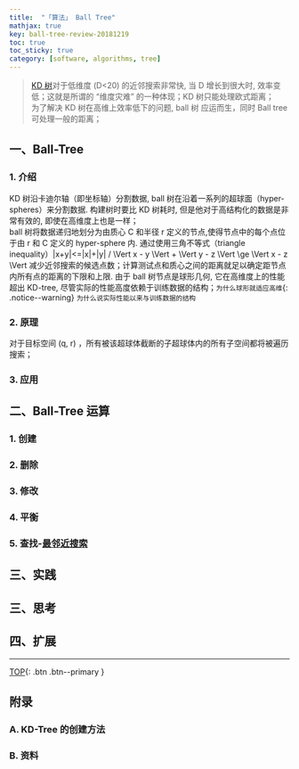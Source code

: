 ```yaml
---
title:  "「算法」 Ball Tree"
mathjax: true
key: ball-tree-review-20181219
toc: true
toc_sticky: true
category: [software, algorithms, tree]
---
```

<span id='head'></span>

>  [KD 树](/software/algorithms/tree/28/28-12-18-KD-Tree)对于低维度 (D<20) 的近邻搜索非常快, 当 D 增长到很大时, 效率变低；这就是所谓的 “维度灾难” 的一种体现；KD 树只能处理欧式距离；  
为了解决 KD 树在高维上效率低下的问题, ball 树 应运而生，同时 Ball tree 可处理一般的距离；  

## 一、Ball-Tree
### 1. 介绍  
KD 树沿卡迪尔轴（即坐标轴）分割数据, ball 树在沿着一系列的超球面（hyper-spheres）来分割数据. 构建树时要比 KD 树耗时, 但是他对于高结构化的数据是非常有效的, 即使在高维度上也是一样；  
ball 树将数据递归地划分为由质心 C 和半径 r 定义的节点,使得节点中的每个点位于由 r 和 C 定义的 hyper-sphere 内. 通过使用三角不等式（triangle inequality）|x+y|<=|x|+|y| / \Vert x - y \Vert + \Vert y - z \Vert \ge \Vert x - z \Vert 减少近邻搜索的候选点数；计算测试点和质心之间的距离就足以确定距节点内所有点的距离的下限和上限. 由于 ball 树节点是球形几何, 它在高维度上的性能超出 KD-tree, 尽管实际的性能高度依赖于训练数据的结构；`为什么球形就适应高维`{: .notice--warning} `为什么说实际性能以来与训练数据的结构`

### 2. 原理
对于目标空间 (q, r) ，所有被该超球体截断的子超球体内的所有子空间都将被遍历搜索；  

### 3. 应用

## 二、Ball-Tree 运算
### 1. 创建

### 2. 删除

### 3. 修改

### 4. 平衡  

### 5. 查找-[最邻近搜索](/ai/ml/ml_classify/28/KNN)


## 三、实践

## 三、思考

## 四、扩展


-------------------  
[TOP](#head){: .btn .btn--primary }


## 附录
### A. KD-Tree 的创建方法  

### B. 资料

[^1]:A. Dolatshah, Mohamad et al. “Ball*-tree: Efficient spatial indexing for constrained nearest-neighbor search in metric spaces.” 2015 [arXiv:1511.00628](https://arxiv.org/abs/1511.00628).   
[^2]: Liu, T., Moore, A.W., Gray, A.: [New algorithms for efficient high-dimensional
nonparametric classification](http://www.jmlr.org/papers/volume7/liu06a/liu06a.pdf). JMLR 7, 1135–1158 (2006).    
[^3]: Omohundro, S.M.: [Five balltree construction algorithms](http://www.icsi.berkeley.edu/ftp/global/pub/techreports/1989/tr-89-063.pdf). Tech. rep., ICSI Berkeley
(1989).  
